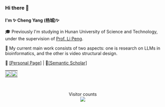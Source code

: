 ### Hi there 👋 

#### I'm ✨ Cheng Yang (杨城)✨ 

<!-- 🌱 I’m currently learning at [NUS LV lab](http://www.lv-nus.org), under the supervision of [Prof. Xinchao Wang](https://sites.google.com/site/sitexinchaowang/) -->

🎓 Previously I'm studying in Hunan University of Science and Technology, under the supervision of [Prof. Li Peng](https://faculty.hnust.edu.cn/pubtphp/jsjkxygcxy/1050047/chinese/).

🤔 My current main work consists of two aspects: one is research on LLMs in bioinformatics, and the other is video structural design.

🎃 [[Personal Page]](https://ychuest.github.io/) \|
💬[[Semantic Scholar]](https://www.semanticscholar.org/author/Cheng-Yang/2289597409)

<!-- <table width="100%">
  <tr>
    <td valign="middle" style="width: 45%;">
      <picture>
        <source 
          srcset="https://github-readme-stats.vercel.app/api?username=ychuest&show_icons=True&theme=transparent"
          media="(prefers-color-scheme: dark)" />
        <source
          srcset="https://github-readme-stats.vercel.app/api?username=ychuest&show_icons=true&theme=transparent"
          media="(prefers-color-scheme: light), (prefers-color-scheme: no-preference)" />
        <img 
          src="https://github-readme-stats.vercel.app/api?username=ychuest&show_icons=true&theme=transparent" 
          style="width: 100%; height: auto; display: block;" />
      </picture>
    </td>
    <td valign="middle" style="width: 55%;">
      <img 
        src="https://github-profile-trophy.vercel.app/?username=ychuest&no-frame=true&no-bg=false&margin-w=4&row=2&column=3&rank=S,AAA,AA,A,B" 
        style="width: 100%; height: auto; display: block;" />
    </td>
  </tr>
</table>
<br /> -->

<table width="100%">
  <tr>
    <td style="width: 50%; padding: 0;">
      <div style="width: 100%; height: 100%; display: flex; align-items: center; justify-content: center;">
        <picture>
          <source 
            srcset="https://github-readme-stats.vercel.app/api?username=ychuest&show_icons=True&theme=transparent"
            media="(prefers-color-scheme: dark)" />
          <source
            srcset="https://github-readme-stats.vercel.app/api?username=ychuest&show_icons=true&theme=transparent"
            media="(prefers-color-scheme: light), (prefers-color-scheme: no-preference)" />
          <img 
            src="https://github-readme-stats.vercel.app/api?username=ychuest&show_icons=true&theme=transparent" 
            style="width: 100%; height: 100%; object-fit: cover;" />
        </picture>
      </div>
    </td>
    <td style="width: 50%; padding: 0;">
      <img 
        src="https://github-profile-trophy.vercel.app/?username=ychuest&no-frame=true&no-bg=false&margin-w=4&row=2&column=3&rank=S,AAA,AA,A,B" 
        style="width: 100%; height: auto; display: block;" />
    </td>
  </tr>
</table>
<br />

<p align="center"> 
  Visitor counts<br>
  <img src="https://profile-counter.glitch.me/ychuest/count.svg" />
</p>

